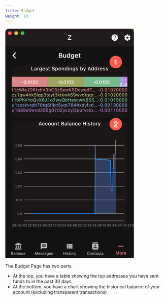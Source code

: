 ```yaml
---
title: Budget
weight: 10
---
```


![Budget](2024-03-10_19-53-31.png)

The Budget Page has two parts. 
- At the top, you have a table showing the
top addresses you have sent funds to in the past 30 days,
- At the bottom, you have a chart showing the
historical balance of your account (excluding
transparent transactions)

